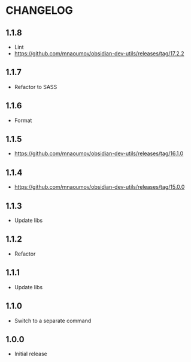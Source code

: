 # CHANGELOG

## 1.1.8

- Lint
- https://github.com/mnaoumov/obsidian-dev-utils/releases/tag/17.2.2

## 1.1.7

- Refactor to SASS

## 1.1.6

- Format

## 1.1.5

- https://github.com/mnaoumov/obsidian-dev-utils/releases/tag/16.1.0

## 1.1.4

- https://github.com/mnaoumov/obsidian-dev-utils/releases/tag/15.0.0

## 1.1.3

- Update libs

## 1.1.2

- Refactor

## 1.1.1

- Update libs

## 1.1.0

- Switch to a separate command

## 1.0.0

- Initial release
